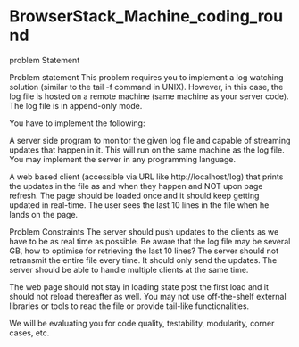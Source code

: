 # BrowserStack_Machine_coding_round
problem Statement

Problem statement
This problem requires you to implement a log watching solution (similar to the tail -f command in UNIX). However, in this case, the log file is hosted on a remote machine (same machine as your server code). The log file is in append-only mode.

You have to implement the following:

A server side program to monitor the given log file and capable of streaming updates that happen in it. This will run on the same machine as the log file. You may implement the server in any programming language.

A web based client (accessible via URL like http://localhost/log) that prints the updates in the file as and when they happen and NOT upon page refresh. The page should be loaded once and it should keep getting updated in real-time. The user sees the last 10 lines in the file when he lands on the page.

Problem Constraints
The server should push updates to the clients as we have to be as real time as possible.
Be aware that the log file may be several GB, how to optimise for retrieving the last 10 lines?
The server should not retransmit the entire file every time. It should only send the updates.
The server should be able to handle multiple clients at the same time.

The web page should not stay in loading state post the first load and it should not reload thereafter as well.
You may not use off-the-shelf external libraries or tools to read the file or provide tail-like functionalities.

We will be evaluating you for code quality, testability, modularity, corner cases, etc.
